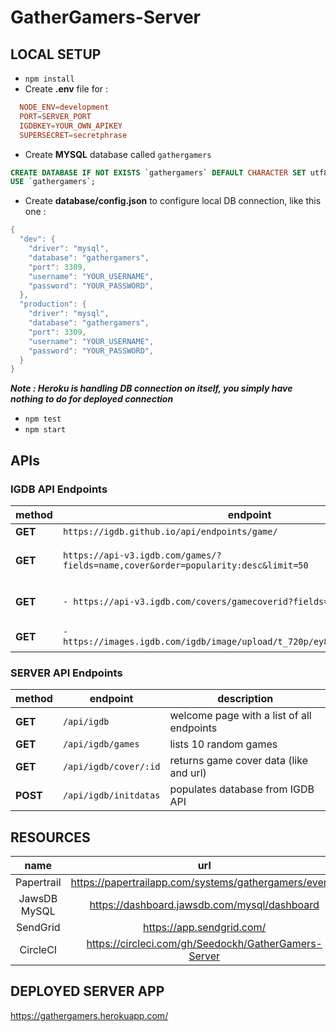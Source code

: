 # GatherGamers-Server

## LOCAL SETUP

- `npm install`
- Create **.env** file for :
```conf
  NODE_ENV=development
  PORT=SERVER_PORT
  IGDBKEY=YOUR_OWN_APIKEY
  SUPERSECRET=secretphrase
```
- Create **MYSQL** database called `gathergamers`
```sql
CREATE DATABASE IF NOT EXISTS `gathergamers` DEFAULT CHARACTER SET utf8 COLLATE utf8_general_ci;
USE `gathergamers`;
```
- Create **database/config.json** to configure local DB connection, like this one :
```java
{
  "dev": {
    "driver": "mysql",
    "database": "gathergamers",
    "port": 3309,
    "username": "YOUR_USERNAME",
    "password": "YOUR_PASSWORD",
  },
  "production": {
    "driver": "mysql",
    "database": "gathergamers",
    "port": 3309,
    "username": "YOUR_USERNAME",
    "password": "YOUR_PASSWORD",
  }
}
```
  **_Note : Heroku is handling DB connection on itself, you simply have nothing to do for deployed connection_**
- `npm test`
- `npm start`

## APIs

### IGDB API Endpoints

| method       | endpoint                                                                              | description               |
|--------------|---------------------------------------------------------------------------------------|---------------------------|
| **GET**      | `https://igdb.github.io/api/endpoints/game/`                                          |                           |
| **GET**      | `https://api-v3.igdb.com/games/?fields=name,cover&order=popularity:desc&limit=50`     | lists 50 popular games    |
| **GET**      | `- https://api-v3.igdb.com/covers/gamecoverid?fields=url`                             | returns game cover url    |
| **GET**      | `- https://images.igdb.com/igdb/image/upload/t_720p/ey8ua9nd0zpedtlqlajx.jpg`         | returns game cover        |

### SERVER API Endpoints

| method       | endpoint              | description                               |
|--------------|-----------------------|-------------------------------------------|
| **GET**      | `/api/igdb`           | welcome page with a list of all endpoints |
| **GET**      | `/api/igdb/games`     | lists 10 random games                     |
| **GET**      | `/api/igdb/cover/:id` | returns game cover data (like and url)    |
| **POST**     | `/api/igdb/initdatas` | populates database from IGDB API          |


## RESOURCES

| name           | url                                                     |
|:--------------:|:-------------------------------------------------------:|
| Papertrail     | https://papertrailapp.com/systems/gathergamers/events   |
| JawsDB MySQL   | https://dashboard.jawsdb.com/mysql/dashboard            |
| SendGrid       | https://app.sendgrid.com/                               |
| CircleCI       | https://circleci.com/gh/Seedockh/GatherGamers-Server    |

## DEPLOYED SERVER APP

https://gathergamers.herokuapp.com/
